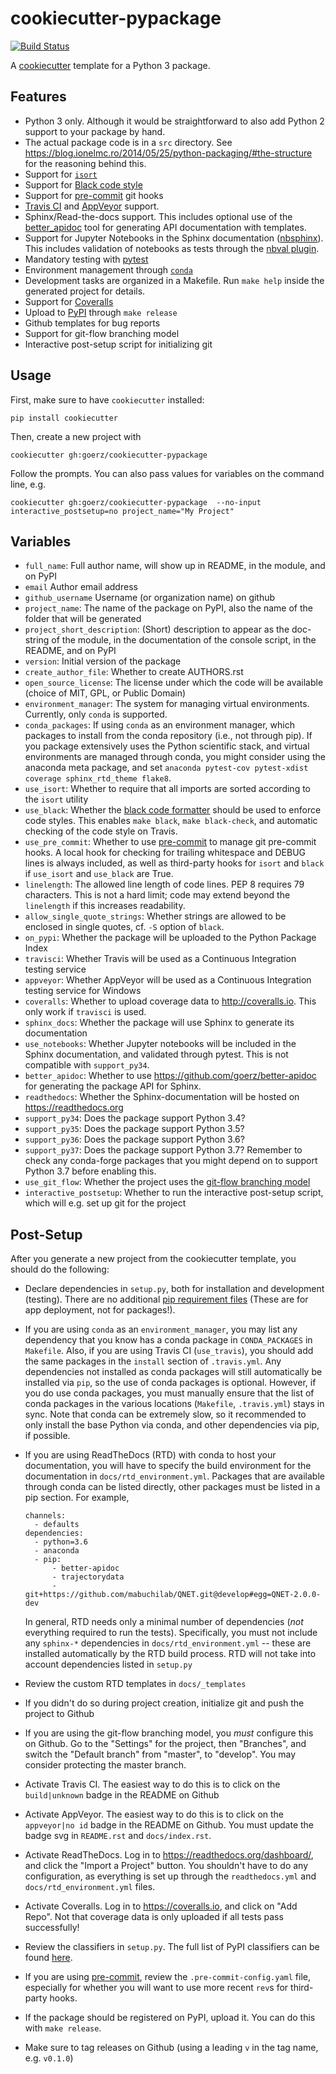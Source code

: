 cookiecutter-pypackage
======================

[![Build Status](https://travis-ci.org/goerz/cookiecutter-pypackage.svg?branch=master)](https://travis-ci.org/goerz/cookiecutter-pypackage)

A [cookiecutter][] template for a Python 3 package.

[cookiecutter]: https://github.com/audreyr/cookiecutter


Features
--------


* Python 3 only. Although it would be straightforward to also add Python 2 support to your package by hand.
* The actual package code is in a `src` directory. See <https://blog.ionelmc.ro/2014/05/25/python-packaging/#the-structure> for the reasoning behind this.
* Support for [`isort`](https://github.com/timothycrosley/isort#readme)
* Support for [Black code style](https://github.com/ambv/black#readme)
* Support for [pre-commit](https://pre-commit.com) git hooks
* [Travis CI](https://travis-ci.org) and [AppVeyor](http://appveyor.com) support.
* Sphinx/Read-the-docs support. This includes optional use of the [better_apidoc](https://github.com/goerz/better-apidoc) tool for generating API documentation with templates.
* Support for Jupyter Notebooks in the Sphinx documentation ([nbsphinx](https://nbsphinx.readthedocs.io/en/latest/)). This includes validation of notebooks as tests through the [nbval plugin](https://nbval.readthedocs.io/en/latest/).
* Mandatory testing with [pytest](https://docs.pytest.org)
* Environment management through [`conda`](https://conda.io/docs/)
* Development tasks are organized in a Makefile. Run `make help` inside the generated project for details.
* Support for [Coveralls](http://coveralls.io)
* Upload to [PyPI](https://pypi.org) through `make release`
* Github templates for bug reports
* Support for git-flow branching model
* Interactive post-setup script for initializing git


Usage
-----

First, make sure to have `cookiecutter` installed:

    pip install cookiecutter

Then, create a new project with

    cookiecutter gh:goerz/cookiecutter-pypackage

Follow the prompts. You can also pass values for variables on the command line, e.g.

    cookiecutter gh:goerz/cookiecutter-pypackage  --no-input interactive_postsetup=no project_name="My Project"


Variables
---------

* `full_name`: Full author name, will show up in README, in the module, and on PyPI
* `email` Author email address
* `github_username` Username (or organization name) on github
* `project_name`: The name of the package on PyPI, also the name of the folder that will be generated
* `project_short_description`: (Short) description to appear as the doc-string of the module, in the documentation of the console script, in the README, and on PyPI
* `version`: Initial version of the package
* `create_author_file`: Whether to create AUTHORS.rst
* `open_source_license`: The license under which the code will be available (choice of MIT, GPL, or Public Domain)
* `environment_manager`: The system for managing virtual environments. Currently, only `conda` is supported.
* `conda_packages`: If using `conda` as an environment manager, which packages to install from the conda repository (i.e., not through pip). If you package extensively uses the Python scientific stack, and virtual environments are managed through conda, you might consider using the anaconda meta package, and set `anaconda pytest-cov pytest-xdist coverage sphinx_rtd_theme flake8`.
* `use_isort`: Whether to require that all imports are sorted according to the `isort` utility
* `use_black`: Whether the [black code formatter](https://github.com/ambv/black) should be used to enforce code styles. This enables `make black`, `make black-check`, and automatic checking of the code style on Travis.
* `use_pre_commit`: Whether to use [pre-commit](https://pre-commit.com) to manage git pre-commit hooks. A local hook for checking for trailing whitespace and DEBUG lines is always included, as well as third-party hooks for `isort` and `black` if `use_isort` and `use_black` are True.
* `linelength`: The allowed line length of code lines. PEP 8 requires 79 characters. This is not a hard limit; code may extend beyond the `linelength` if this increases readability.
* `allow_single_quote_strings`: Whether strings are allowed to be enclosed in single quotes, cf. `-S` option of `black`.
* `on_pypi`: Whether the package will be uploaded to the Python Package Index
* `travisci`: Whether Travis will be used as a Continuous Integration testing service
* `appveyor`: Whether AppVeyor will be used as a Continuous Integration testing service for Windows
* `coveralls`: Whether to upload coverage data to <http://coveralls.io>. This only work if `travisci` is used.
* `sphinx_docs`: Whether the package will use Sphinx to generate its documentation
* `use_notebooks`: Whether Jupyter notebooks will be included in the Sphinx documentation, and validated through pytest. This is not compatible with `support_py34`.
* `better_apidoc`: Whether to use <https://github.com/goerz/better-apidoc> for generating the package API for Sphinx.
* `readthedocs`: Whether the Sphinx-documentation will be hosted on <https://readthedocs.org>
* `support_py34`: Does the package support Python 3.4?
* `support_py35`: Does the package support Python 3.5?
* `support_py36`: Does the package support Python 3.6?
* `support_py37`: Does the package support Python 3.7? Remember to check any conda-forge packages that you might depend on to support Python 3.7 before enabling this.
* `use_git_flow`: Whether the project uses the [git-flow branching model](https://github.com/nvie/gitflow#git-flow)
* `interactive_postsetup`: Whether to run the interactive post-setup script, which will e.g. set up git for the project


Post-Setup
----------

After you generate a new project from the cookiecutter template, you should do the following:

*   Declare dependencies in `setup.py`, both for installation and development (testing).  There are no additional [pip requirement files](https://pip.pypa.io/en/stable/user_guide/#requirements-files) (These are for app deployment, not for packages!).

*   If you are using `conda` as an `environment_manager`, you may list any dependency that you know has a conda package in `CONDA_PACKAGES` in `Makefile`. Also, if you are using Travis CI (`use_travis`), you should add the same packages in the `install` section of `.travis.yml`. Any dependencies not installed as conda packages will still automatically be installed via `pip`, so the use of conda packages is optional. However, if you do use conda packages, you must manually ensure that the list of conda packages in the various locations (`Makefile`, `.travis.yml`) stays in sync. Note that conda can be extremely slow, so it recommended to only install the base Python via conda, and other dependencies via pip, if possible.

*   If you are using ReadTheDocs (RTD) with conda to host your documentation, you will have to specify the build environment for the documentation in `docs/rtd_environment.yml`.  Packages that are available through conda can be listed directly, other packages must be listed in a pip section. For example,

        channels:
          - defaults
        dependencies:
          - python=3.6
          - anaconda
          - pip:
              - better-apidoc
              - trajectorydata
              - git+https://github.com/mabuchilab/QNET.git@develop#egg=QNET-2.0.0-dev

    In general, RTD needs only a minimal number of dependencies (*not* everything required to run the tests). Specifically, you must not include any `sphinx-*` dependencies in `docs/rtd_environment.yml` -- these are installed automatically by the RTD build process. RTD will not take into account dependencies listed in `setup.py`

*   Review the custom RTD templates in `docs/_templates`

*   If you didn't do so during project creation, initialize git and push the project to Github

*   If you are using the git-flow branching model, you *must* configure this on Github. Go to the "Settings" for the project, then "Branches", and switch the "Default branch" from "master", to "develop". You may consider protecting the master branch.

*   Activate Travis CI. The easiest way to do this is to click on the `build|unknown` badge in the README on Github

*   Activate AppVeyor. The easiest way to do this is to click on the `appveyor|no id` badge in the README on Github. You must update the badge svg in `README.rst` and `docs/index.rst`.

*   Activate ReadTheDocs. Log in to <https://readthedocs.org/dashboard/>, and click the "Import a Project" button. You shouldn't have to do any configuration, as everything is set up through the `readthedocs.yml` and `docs/rtd_environment.yml` files.

*   Activate Coveralls. Log in to <https://coveralls.io>, and click on "Add Repo". Not that coverage data is only uploaded if all tests pass successfully!

*   Review the classifiers in `setup.py`. The full list of PyPI classifiers can be found [here](https://pypi.python.org/pypi?:action=list_classifiers).

*   If you are using [pre-commit](https://pre-commit.com), review the `.pre-commit-config.yaml` file, especially for whether you will want to use more recent `rev`s for third-party hooks.

*   If the package should be registered on PyPI, upload it. You can do this with `make release`.

*   Make sure to tag releases on Github (using a leading `v` in the tag name, e.g. `v0.1.0`)

